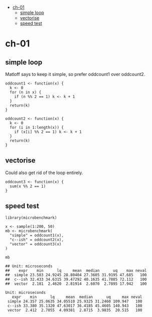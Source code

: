 -   [ch-01](#ch-01)
    -   [simple loop](#simple-loop)
    -   [vectorise](#vectorise)
    -   [speed test](#speed-test)

ch-01
=====

simple loop
-----------

Matloff says to keep it simple, so prefer oddcount1 over oddcount2.

    oddcount1 <- function(x) {
      k <- 0
      for (n in x) {
        if (n %% 2 == 1) k <- k + 1
      }
      return(k)
    }

    oddcount2 <- function(x) {
      k <- 0
      for (i in 1:length(x)) {
        if (x[i] %% 2 == 1) k <- k + 1
      }
      return(k)
    }

vectorise
---------

Could also get rid of the loop entirely.

    oddcount3 <- function(x) {
      sum(x %% 2 == 1)
    }

speed test
----------

    library(microbenchmark)

    x <- sample(1:200, 50)
    mb <- microbenchmark(
      "simple" = oddcount1(x),
      "c--ish" = oddcount2(x),
      "vector" = oddcount3(x)
    )

    mb

    ## Unit: microseconds
    ##    expr    min      lq     mean  median      uq    max neval
    ##  simple 23.583 24.9245 28.80404 27.3605 31.9195 47.685   100
    ##  c--ish 32.433 34.6315 39.47292 40.1635 41.7885 72.112   100
    ##  vector  2.181  2.4620  2.81914  2.6070  2.7895 17.942   100

    Unit: microseconds
       expr    min      lq     mean  median      uq     max neval
     simple 24.357 25.0635 34.05510 25.9325 31.2460 109.947   100
     c--ish 33.380 35.1320 47.63017 36.4185 45.4605 140.943   100
     vector  2.412  2.7055  4.09381  2.8715  3.9835  20.515   100
